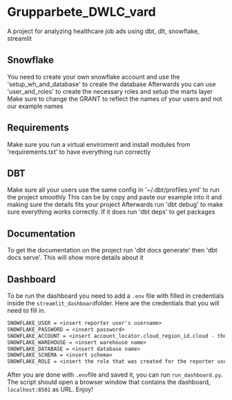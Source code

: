 # Grupparbete_DWLC_vard

A project for analyzing healthcare job ads using dbt, dlt, snowflake, streamlit

## Snowflake

You need to create your own snowflake account and use the 'setup_wh_and_database' to create the database
Afterwards you can use 'user_and_roles' to create the necessary roles and setup the marts layer
Make sure to change the GRANT to reflect the names of your users and not our example names

## Requirements

Make sure you run a virtual enviroment and install modules from 'requirements.txt' to have everything run correctly

## DBT

Make sure all your users use the same config in '~/.dbt/profiles.yml' to run the project smoothly
This can be by copy and paste our example into it and making sure the details fits your project
Afterwards run 'dbt debug' to make sure everything works correctly. If it does run 'dbt deps' to get packages

## Documentation

To get the documentation on the project run 'dbt docs generate' then 'dbt docs serve'. This will show more details about it

## Dashboard

To be run the dashboard you need to add a `.env` file with filled in credentials inside the `streamlit_dashboard`folder.
Here are the credentials that you will need to fill in.

```txt
SNOWFLAKE_USER = <insert reporter user's username>
SNOWFLAKE_PASSWORD = <insert password>
SNOWFLAKE_ACCOUNT = <insert account_locator.cloud_region_id.cloud - the part of the account-url that comes before ".snowflakecomputing.com">
SNOWFLAKE_WAREHOUSE = <insert warehouse name>
SNOWFLAKE_DATABASE = <insert database name>
SNOWFLAKE_SCHEMA = <insert schema>
SNOWFLAKE_ROLE = <insert the role that was created for the reporter user>
```

After you are done with `.env`file and saved it, you can run `run_dashboard.py`. The script should open a browser window that contains the dashboard, `localhost:8501` as URL. Enjoy!
